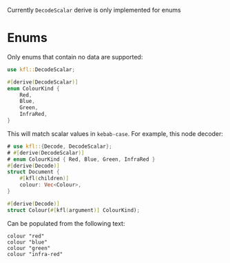 Currently `DecodeScalar` derive is only implemented for enums

# Enums

Only enums that contain no data are supported:

```rust
use kfl::DecodeScalar;

#[derive(DecodeScalar)]
enum ColourKind {
    Red,
    Blue,
    Green,
    InfraRed,
}
```

This will match scalar values in `kebab-case`. For example, this node decoder:

```rust
# use kfl::{Decode, DecodeScalar};
# #[derive(DecodeScalar)]
# enum ColourKind { Red, Blue, Green, InfraRed }
#[derive(Decode)]
struct Document {
    #[kfl(children)]
    colour: Vec<Colour>,
}

#[derive(Decode)]
struct Colour(#[kfl(argument)] ColourKind);
```

Can be populated from the following text:

```kdl
colour "red"
colour "blue"
colour "green"
colour "infra-red"
```
